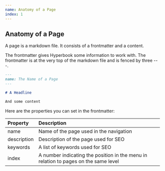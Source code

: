 ```yaml
---
name: Anatomy of a Page
index: 1
---
```


## Anatomy of a Page

A page is a markdown file. It consists of a frontmatter and a content.

The frontmatter gives Hyperbook some information to work with. The frontmatter is at the very top of the markdown file and is fenced by three ---.

```md
---
name: The Name of a Page
---

# A Headline

And some content
```

Here are the properties you can set in the frontmatter:

| Property    | Description                                                                         |
| :---------- | :---------------------------------------------------------------------------------- |
| name        | Name of the page used in the navigation                                             |
| description | Description of the page used for SEO                                                |
| keywords    | A list of keywords used for SEO                                                     |
| index       | A number indicating the position in the menu in relation to pages on the same level |

